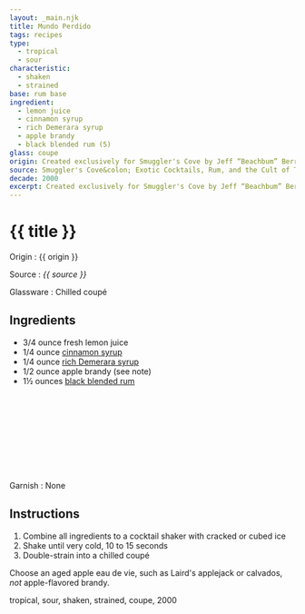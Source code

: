 ```yaml
---
layout: _main.njk
title: Mundo Perdido
tags: recipes
type:
  - tropical
  - sour
characteristic:
  - shaken
  - strained
base: rum base
ingredient:
  - lemon juice
  - cinnamon syrup
  - rich Demerara syrup
  - apple brandy
  - black blended rum (5)
glass: coupe
origin: Created exclusively for Smuggler's Cove by Jeff “Beachbum” Berry in 2009.
source: Smuggler's Cove&colon; Exotic Cocktails, Rum, and the Cult of Tiki
decade: 2000
excerpt: Created exclusively for Smuggler's Cove by Jeff “Beachbum” Berry in 2009.
---
```

<!-- markdownlint-disable MD025 -->
# {{ title }}
<!-- markdownlint-enable MD025 -->

Origin
  : {{ origin }}

Source
  : <cite><span data-pagefind-filter="Source">{{ source }}</span></cite>

Glassware
  : Chilled coupé

## Ingredients

* 3/4 ounce fresh lemon juice
* 1/4 ounce [cinnamon syrup](/mixes/cinnamon-syrup)
* 1/4 ounce [rich Demerara syrup](/mixes/2-1-simple-syrup)
* 1/2 ounce apple brandy (see note)
* 1&frac12; ounces [black blended rum](/11-rum-black-blended/)<icon-l space="1em" class="bigger" label="(5)"><span class="with-icon"><svg class="icon"><use href="/assets/images/icons/circle-5.svg#circle-5"></use></svg></span></icon-l>

Garnish
  : <span data-pagefind-filter="Garnish">None</span>

## Instructions

1. Combine all ingredients to a cocktail shaker with cracked or cubed ice
2. Shake until very cold, 10 to 15 seconds
3. Double-strain into a chilled coupé

<tiki-callout type="info">

  Choose an aged apple <span lang="fr">eau de vie</span>, such as Laird's applejack or calvados, *not* apple-flavored brandy.
</tiki-callout>

<div
  data-cat[0]="Drink"
  data-type[0]="Tropical"
  data-type[1]="Sour"
  data-char[0]="Shaken"
  data-char[1]="Strained"
  data-base[0]="Rum"
  data-ingredient[0]="Lemon juice"
  data-ingredient[1]="Cinnamon syrup"
  data-ingredient[2]="Rich Demerara syrup"
  data-ingredient[3]="Brandy, apple"
  data-ingredient[4]="Calvados"
  data-ingredient[5]="Black blended rum [5]"
  data-origin[0]="Jeff “Beachbum” Berry"
  data-origin[1]="Smuggler’s Cove"
  data-glass[0]="Coupé"
  data-decade[0]="2000"
  data-pagefind-filter="
    Category[data-cat[0]],
    Category[data-cat[0]],
    Type[data-type[0]],
    Type[data-type[1]],
    Characteristic[data-char[0]],
    Characteristic[data-char[1]],
    Base[data-base[0]],
    Ingredient[data-ingredient[0]],
    Ingredient[data-ingredient[1]],
    Ingredient[data-ingredient[2]],
    Ingredient[data-ingredient[3]],
    Ingredient[data-ingredient[4]],
    Ingredient[data-ingredient[5]],
    Origin[data-origin[0]],
    Origin[data-origin[1]],
    Glassware[data-glass[0]],
    Decade[data-decade[0]]
  "
>
</div>

<div class="keywords" aria-hidden>tropical, sour, shaken, strained, coupe, 2000</div>
